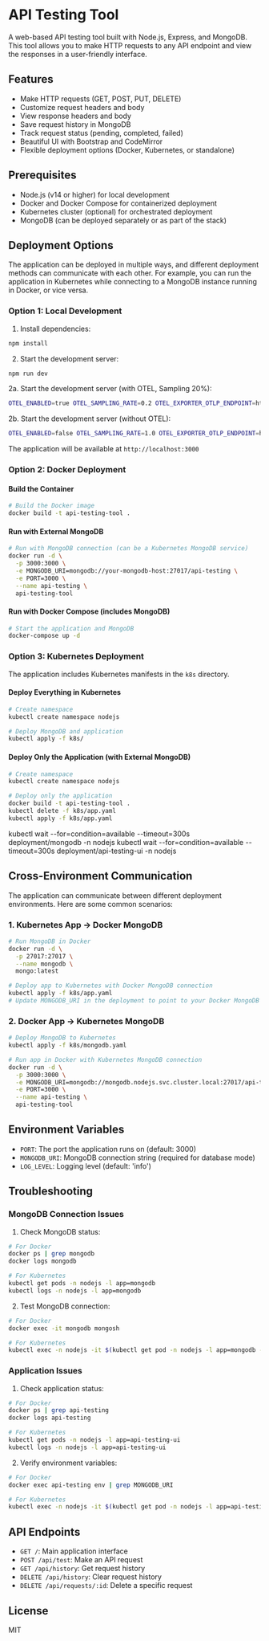 # API Testing Tool

A web-based API testing tool built with Node.js, Express, and MongoDB. This tool allows you to make HTTP requests to any API endpoint and view the responses in a user-friendly interface.

## Features

- Make HTTP requests (GET, POST, PUT, DELETE)
- Customize request headers and body
- View response headers and body
- Save request history in MongoDB
- Track request status (pending, completed, failed)
- Beautiful UI with Bootstrap and CodeMirror
- Flexible deployment options (Docker, Kubernetes, or standalone)

## Prerequisites

- Node.js (v14 or higher) for local development
- Docker and Docker Compose for containerized deployment
- Kubernetes cluster (optional) for orchestrated deployment
- MongoDB (can be deployed separately or as part of the stack)

## Deployment Options

The application can be deployed in multiple ways, and different deployment methods can communicate with each other. For example, you can run the application in Kubernetes while connecting to a MongoDB instance running in Docker, or vice versa.

### Option 1: Local Development

1. Install dependencies:
```bash
npm install
```

2. Start the development server:
```bash
npm run dev
```

2a. Start the development server (with OTEL, Sampling 20%):
```bash
OTEL_ENABLED=true OTEL_SAMPLING_RATE=0.2 OTEL_EXPORTER_OTLP_ENDPOINT=https://ga-otlp.lumigo-tracer-edge.golumigo.com OTEL_EXPORTER_OTLP_HEADERS="Authorization=LumigoToken t_f8f7b905da964eef89261" OTEL_EXPORTER_OTLP_METRICS_ENABLED=false npm run dev
```

2b. Start the development server (without OTEL):
```bash
OTEL_ENABLED=false OTEL_SAMPLING_RATE=1.0 OTEL_EXPORTER_OTLP_ENDPOINT=https://ga-otlp.lumigo-tracer-edge.golumigo.com OTEL_EXPORTER_OTLP_HEADERS="Authorization=LumigoToken t_f8f7b905da964eef89261" OTEL_EXPORTER_OTLP_METRICS_ENABLED=false npm run dev
```

The application will be available at `http://localhost:3000`

### Option 2: Docker Deployment

#### Build the Container
```bash
# Build the Docker image
docker build -t api-testing-tool .
```

#### Run with External MongoDB
```bash
# Run with MongoDB connection (can be a Kubernetes MongoDB service)
docker run -d \
  -p 3000:3000 \
  -e MONGODB_URI=mongodb://your-mongodb-host:27017/api-testing \
  -e PORT=3000 \
  --name api-testing \
  api-testing-tool
```

#### Run with Docker Compose (includes MongoDB)
```bash
# Start the application and MongoDB
docker-compose up -d
```

### Option 3: Kubernetes Deployment

The application includes Kubernetes manifests in the `k8s` directory.

#### Deploy Everything in Kubernetes
```bash
# Create namespace
kubectl create namespace nodejs

# Deploy MongoDB and application
kubectl apply -f k8s/
```

#### Deploy Only the Application (with External MongoDB)
```bash
# Create namespace
kubectl create namespace nodejs

# Deploy only the application
docker build -t api-testing-tool .
kubectl delete -f k8s/app.yaml
kubectl apply -f k8s/app.yaml
```

kubectl wait --for=condition=available --timeout=300s deployment/mongodb -n nodejs
kubectl wait --for=condition=available --timeout=300s deployment/api-testing-ui -n nodejs

## Cross-Environment Communication

The application can communicate between different deployment environments. Here are some common scenarios:

### 1. Kubernetes App → Docker MongoDB
```bash
# Run MongoDB in Docker
docker run -d \
  -p 27017:27017 \
  --name mongodb \
  mongo:latest

# Deploy app to Kubernetes with Docker MongoDB connection
kubectl apply -f k8s/app.yaml
# Update MONGODB_URI in the deployment to point to your Docker MongoDB
```

### 2. Docker App → Kubernetes MongoDB
```bash
# Deploy MongoDB to Kubernetes
kubectl apply -f k8s/mongodb.yaml

# Run app in Docker with Kubernetes MongoDB connection
docker run -d \
  -p 3000:3000 \
  -e MONGODB_URI=mongodb://mongodb.nodejs.svc.cluster.local:27017/api-testing \
  -e PORT=3000 \
  --name api-testing \
  api-testing-tool
```

## Environment Variables

- `PORT`: The port the application runs on (default: 3000)
- `MONGODB_URI`: MongoDB connection string (required for database mode)
- `LOG_LEVEL`: Logging level (default: 'info')

## Troubleshooting

### MongoDB Connection Issues

1. Check MongoDB status:
```bash
# For Docker
docker ps | grep mongodb
docker logs mongodb

# For Kubernetes
kubectl get pods -n nodejs -l app=mongodb
kubectl logs -n nodejs -l app=mongodb
```

2. Test MongoDB connection:
```bash
# For Docker
docker exec -it mongodb mongosh

# For Kubernetes
kubectl exec -n nodejs -it $(kubectl get pod -n nodejs -l app=mongodb -o jsonpath="{.items[0].metadata.name}") -- mongosh
```

### Application Issues

1. Check application status:
```bash
# For Docker
docker ps | grep api-testing
docker logs api-testing

# For Kubernetes
kubectl get pods -n nodejs -l app=api-testing-ui
kubectl logs -n nodejs -l app=api-testing-ui
```

2. Verify environment variables:
```bash
# For Docker
docker exec api-testing env | grep MONGODB_URI

# For Kubernetes
kubectl exec -n nodejs -it $(kubectl get pod -n nodejs -l app=api-testing-ui -o jsonpath="{.items[0].metadata.name}") -- env | grep MONGODB_URI
```

## API Endpoints

- `GET /`: Main application interface
- `POST /api/test`: Make an API request
- `GET /api/history`: Get request history
- `DELETE /api/history`: Clear request history
- `DELETE /api/requests/:id`: Delete a specific request

## License

MIT 